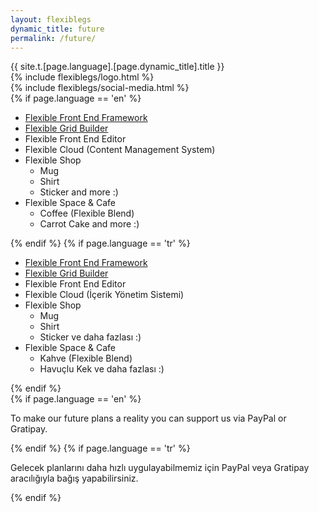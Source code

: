 ```yaml
---
layout: flexiblegs
dynamic_title: future
permalink: /future/
---
```


<div class="dn-browser">
  <div class="dn-browser-header">
    <div class="dn-style--title">{{ site.t.[page.language].[page.dynamic_title].title }}</div>
    {% include flexiblegs/logo.html %}
  </div>
  <div class="dn-browser-body">
    <div class="dn-browser-body__item">
      <div class="wrap xl-table xl-gutter-40 xl-top xl-center md-normal">
        <div class="col xl-width-360 md-1-1">
          {% include flexiblegs/social-media.html %}
        </div>
        <div class="col xl-1-1">
          <div class="dn-content">
            {% if page.language == 'en' %}
              <ul>
                <li><a href="https://github.com/flexiblegs/flexiblecss-scss">Flexible Front End Framework</a></li>
                <li><a href="https://github.com/flexiblegs/grid-builder">Flexible Grid Builder</a></li>
                <li>Flexible Front End Editor</li>
                <li>Flexible Cloud (Content Management System)</li>
                <li>Flexible Shop
                  <ul>
                    <li>Mug</li>
                    <li>Shirt</li>
                    <li>Sticker and more :)</li>
                  </ul>
                </li>
                <li>Flexible Space &amp; Cafe
                  <ul>
                    <li>Coffee (Flexible Blend)</li>
                    <li>Carrot Cake and more :)</li>
                  </ul>
                </li>
              </ul>
            {% endif %}
            {% if page.language == 'tr' %}
              <ul>
                <li><a href="https://github.com/flexiblegs/flexiblecss-scss">Flexible Front End Framework</a></li>
                <li><a href="https://github.com/flexiblegs/grid-builder">Flexible Grid Builder</a></li>
                <li>Flexible Front End Editor</li>
                <li>Flexible Cloud (İçerik Yönetim Sistemi)</li>
                <li>Flexible Shop
                  <ul>
                    <li>Mug</li>
                    <li>Shirt</li>
                    <li>Sticker ve daha fazlası :)</li>
                  </ul>
                </li>
                <li>Flexible Space &amp; Cafe
                  <ul>
                    <li>Kahve (Flexible Blend)</li>
                    <li>Havuçlu Kek ve daha fazlası :)</li>
                  </ul>
                </li>
              </ul>
            {% endif %}
            <div class="dn-height-16"></div>
            {% if page.language == 'en' %}
              <p>To make our future plans a reality you can support us via PayPal or Gratipay.</p>
            {% endif %}
            {% if page.language == 'tr' %}
              <p>Gelecek planlarını daha hızlı uygulayabilmemiz için PayPal veya Gratipay aracılığıyla bağış yapabilirsiniz.</p>
            {% endif %}
          </div>
        </div>
      </div>
    </div>
  </div>
</div>
